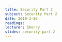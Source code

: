 ```yaml
---
title: Security Part 2
subject: Security Part 2
date: 2019-3-26
readings: 
lecturer: Sherry
slides: security-part-2
---
```

